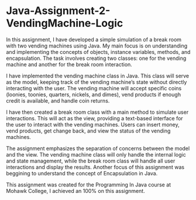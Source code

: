 # Java-Assignment-2-VendingMachine-Logic

In this assignment, I have developed a simple simulation of a break room with two vending machines using Java. My main focus is on understanding and implementing the concepts of objects, instance variables, methods, and encapsulation. The task involves creating two classes: one for the vending machine and another for the break room interaction.

I have implemented the vending machine class in Java. This class will serve as the model, keeping track of the vending machine’s state without directly interacting with the user. The vending machine will accept specific coins (loonies, toonies, quarters, nickels, and dimes), vend products if enough credit is available, and handle coin returns.

I have then created a break room class with a main method to simulate user interactions. This will act as the view, providing a text-based interface for the user to interact with the vending machines. Users can insert money, vend products, get change back, and view the status of the vending machines.

The assignment emphasizes the separation of concerns between the model and the view. The vending machine class will only handle the internal logic and state management, while the break room class will handle all user interactions and display the results. Another focus of this assignment was beggining to understand the concept of Encapsulation in Java.

This assignment was created for the Programming In Java course at Mohawk College, I achieved an 100% on this assignment.
